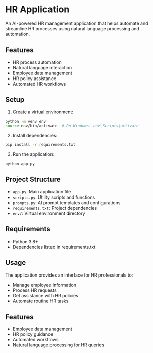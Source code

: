 # HR Application

An AI-powered HR management application that helps automate and streamline HR processes using natural language processing and automation.

## Features

- HR process automation
- Natural language interaction
- Employee data management
- HR policy assistance
- Automated HR workflows

## Setup

1. Create a virtual environment:
```bash
python -m venv env
source env/bin/activate  # On Windows: env\Scripts\activate
```

2. Install dependencies:
```bash
pip install -r requirements.txt
```

3. Run the application:
```bash
python app.py
```

## Project Structure

- `app.py`: Main application file
- `scripts.py`: Utility scripts and functions
- `prompts.py`: AI prompt templates and configurations
- `requirements.txt`: Project dependencies
- `env/`: Virtual environment directory

## Requirements

- Python 3.8+
- Dependencies listed in requirements.txt

## Usage

The application provides an interface for HR professionals to:
- Manage employee information
- Process HR requests
- Get assistance with HR policies
- Automate routine HR tasks

## Features

- Employee data management
- HR policy guidance
- Automated workflows
- Natural language processing for HR queries 